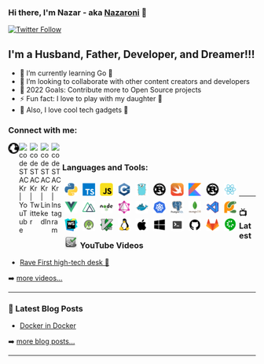 ### Hi there, I'm Nazar - aka [Nazaroni][website] 👋

[![Twitter Follow](https://img.shields.io/twitter/follow/nazaroni?color=1DA1F2&logo=twitter&style=for-the-badge)]()

## I'm a Husband, Father, Developer, and Dreamer!!!

- 🌱 I’m currently learning Go :ghost:
- 👯 I’m looking to collaborate with other content creators and developers
- 🥅 2022 Goals: Contribute more to Open Source projects
- ⚡ Fun fact: I love to play with my daughter :girl: 
- :electric_plug: Also, I love cool tech gadgets :movie_camera:  

### Connect with me:

[<img align="left" alt="codeSTACKr.com" width="22px" src="https://raw.githubusercontent.com/iconic/open-iconic/master/svg/globe.svg"/>][website]
[<img align="left" alt="codeSTACKr | YouTube" width="22px" src="https://cdn.jsdelivr.net/npm/simple-icons@v3/icons/youtube.svg"/>][youtube]
[<img align="left" alt="codeSTACKr | Twitter" width="22px" src="https://cdn.jsdelivr.net/npm/simple-icons@v3/icons/twitter.svg"/>][twitter]
[<img align="left" alt="codeSTACKr | LinkedIn" width="22px" src="https://cdn.jsdelivr.net/npm/simple-icons@v3/icons/linkedin.svg"/>][linkedin]
[<img align="left" alt="codeSTACKr | Instagram" width="22px" src="https://cdn.jsdelivr.net/npm/simple-icons@v3/icons/instagram.svg"/>][instagram]

<br />

### Languages and Tools:

<img align="left" alt="Python" width="26px" style="margin: 5px" src="assets/python.webp" />
<img align="left" alt="TypeScript" width="26px" style="margin: 5px" src="assets/typescript.webp" />
<img align="left" alt="JavaScript" width="26px" style="margin: 5px" src="assets/javascript.webp" />
<img align="left" alt="C++" width="26px" style="margin: 5px" src="assets/cpp.webp" />
<img align="left" alt="Go" width="26px" style="margin: 5px" src="assets/go.webp" />
<img align="left" alt="Rust" width="26px" style="margin: 5px" src="assets/rust.webp" />
<img align="left" alt="Swift" width="26px" style="margin: 5px" src="assets/swift.png" />
<img align="left" alt="Kotlin" width="26px" style="margin: 5px" src="assets/kotlin.png" />
<img align="left" alt="Rust" width="26px" style="margin: 5px" src="assets/rust.webp" />
<img align="left" alt="React" width="26px" style="margin: 5px" src="assets/react.webp" />
<img align="left" alt="Vue" width="26px" style="margin: 5px" src="assets/vuejs.webp" />
<img align="left" alt="Nuxt" width="26px" style="margin: 5px" src="assets/nuxt-dot-js.png" />
<img align="left" alt="NodeJS" width="26px" style="margin: 5px" src="assets/nodejs.webp" />
<img align="left" alt="GraphQL" width="26px" style="margin: 5px" src="assets/graphql.png" />
<img align="left" alt="Docker" width="26px" style="margin: 5px" src="assets/docker.webp" />
<img align="left" alt="k8s" width="26px" style="margin: 5px" src="assets/kubernets.png" />
<img align="left" alt="PostgreSQL" width="26px" style="margin: 5px" src="assets/postgresql.webp" />
<img align="left" alt="MongoDB" width="26px" style="margin: 5px" src="assets/mongodb.webp" />
<img align="left" alt="Visual Studio Code" width="26px" style="margin: 5px" src="assets/vs_code_dark.png" />
<img align="left" alt="PyCharm" width="26px" style="margin: 5px" src="assets/pycharm.webp" />
<img align="left" alt="WebStorm" width="26px" style="margin: 5px" src="assets/webstorm.png" />
<img align="left" alt="Android Studio" width="26px" style="margin: 5px" src="assets/android-studio.png" />
<img align="left" alt="Vim" width="26px" style="margin: 5px" src="assets/vim.png" />
<img align="left" alt="Linux" width="26px" style="margin: 5px" src="assets/linux.webp" />
<img align="left" alt="MacOS" width="26px" style="margin: 5px" src="assets/apple.webp" />
<img align="left" alt="Windows" width="26px" style="margin: 5px" src="assets/windows.webp" />
<img align="left" alt="Terminal" width="26px" style="margin: 5px" src="assets/terminal.webp" />
<img align="left" alt="GitHub" width="26px" style="margin: 5px" src="assets/github.webp" />
<img align="left" alt="GitLab" width="26px" style="margin: 5px" src="assets/gitlab.webp" />
<img align="left" alt="Cucumber" width="26px" style="margin: 5px" src="assets/cucumber.png" />
<img align="left" alt="Selenium" width="26px" style="margin: 5px" src="assets/Selenium-Logo.png" />

<br />

---

### 📺 Latest YouTube Videos

<!-- YOUTUBE:START -->
- [Rave First high-tech desk 🤯](https://youtu.be/hD-lNMkbV3M)
<!-- YOUTUBE:END -->

➡️ [more videos...](https://youtube.com/nazarmalyy)

---

### 📕 Latest Blog Posts

<!-- BLOG-POST-LIST:START -->
- [Docker in Docker](https://https://dev.to/nazaroni)

<!-- BLOG-POST-LIST:END -->

➡️ [more blog posts...](https://https://dev.to/nazaroni)

---


[website]: https://github.com/Nazaroni
[twitter]: https://twitter.com/Nazaroni
[youtube]: https://www.youtube.com/NazarMalyy
[instagram]: https://instagram.com/nazaroni
[linkedin]: https://linkedin.com/in/nazarmalyy